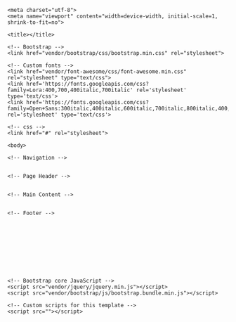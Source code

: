 <!DOCTYPE html>
<html lang="en">

  <head>

    <meta charset="utf-8">
    <meta name="viewport" content="width=device-width, initial-scale=1, shrink-to-fit=no">
    
    <title></title>

    <!-- Bootstrap -->
    <link href="vendor/bootstrap/css/bootstrap.min.css" rel="stylesheet">

    <!-- Custom fonts -->
    <link href="vendor/font-awesome/css/font-awesome.min.css" rel="stylesheet" type="text/css">
    <link href='https://fonts.googleapis.com/css?family=Lora:400,700,400italic,700italic' rel='stylesheet' type='text/css'>
    <link href='https://fonts.googleapis.com/css?family=Open+Sans:300italic,400italic,600italic,700italic,800italic,400,300,600,700,800' rel='stylesheet' type='text/css'>

    <!-- css -->
    <link href="#" rel="stylesheet">

  </head>

    <body>
    
    <!-- Navigation -->
    
    
    <!-- Page Header -->
    
    
    <!-- Main Content -->
    
    
    <!-- Footer -->
    
    
    
    
    
    
    
    
    
    
    <!-- Bootstrap core JavaScript -->
    <script src="vendor/jquery/jquery.min.js"></script>
    <script src="vendor/bootstrap/js/bootstrap.bundle.min.js"></script>

    <!-- Custom scripts for this template -->
    <script src=""></script>

  </body>

</html>
